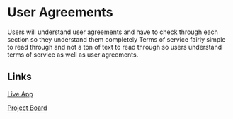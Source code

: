 # User Agreements

Users will understand user agreements and have to check through each section so they understand them completely
Terms of service fairly simple to read through and not a ton of text to read through so users understand terms of service as well as user agreements.

## Links

[Live App](https://repl.it/@DerrickEmmons/User-Agreements-Proj)

[Project Board](../../projects/1)
